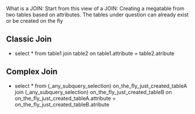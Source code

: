 What is a JOIN:  Start from this view of a JOIN: Creating a megatable from two tables based on attributes. The tables under question can already exist or be created on the fly

## Classic Join
- select * from table1 join table2 on table1.attribute = table2.atribute

## Complex Join
- select * from (_any_subquery_selection) on_the_fly_just_created_tableA join (_any_subquery_selection) on_the_fly_just_created_tableB on on_the_fly_just_created_tableA.attribute = on_the_fly_just_created_tableB.atribute


